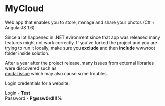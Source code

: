 # MyCloud
Web app that enables you to store, manage and share your photos (C# + AngularJS 1.6)

Since a lot happened in .NET evironment since that app was released many features might not work correctly. 
If you've forked the project and you are trying to run it locally, make sure you **exclude** and then **include** wwwroot folder inside solution.

After a year after the project release, many issues from external libraries were discovered such as <br />
[modal issue](https://github.com/angular-ui/bootstrap/issues/6501) which may also cause some troubles.

Login credentials for a website:

Login - **Test**<br />
Password - **P@ssw0rd!!!%**
